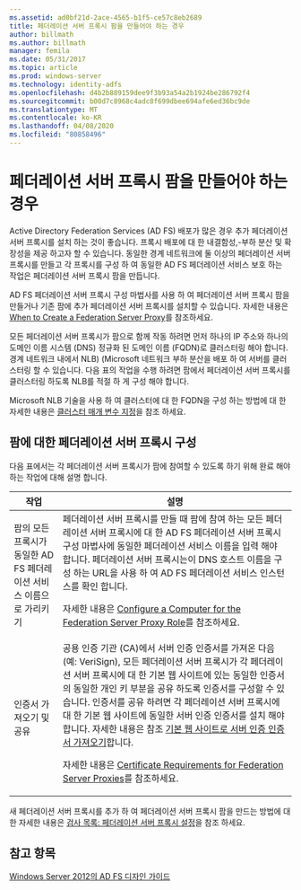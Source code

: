 ```yaml
---
ms.assetid: ad0bf21d-2ace-4565-b1f5-ce57c8eb2689
title: 페더레이션 서버 프록시 팜을 만들어야 하는 경우
author: billmath
ms.author: billmath
manager: femila
ms.date: 05/31/2017
ms.topic: article
ms.prod: windows-server
ms.technology: identity-adfs
ms.openlocfilehash: d4b2b889159dee9f3b93a54a2b1924be286792f4
ms.sourcegitcommit: b00d7c8968c4adc8f699dbee694afe6ed36bc9de
ms.translationtype: MT
ms.contentlocale: ko-KR
ms.lasthandoff: 04/08/2020
ms.locfileid: "80858496"
---
```

# <a name="when-to-create-a-federation-server-proxy-farm"></a>페더레이션 서버 프록시 팜을 만들어야 하는 경우

Active Directory Federation Services \(AD FS\) 배포가 많은 경우 추가 페더레이션 서버 프록시를 설치 하는 것이 좋습니다. 프록시 배포에 대 한 내결함성,\-부하 분산 및 확장성을 제공 하고자 할 수 있습니다. 동일한 경계 네트워크에 둘 이상의 페더레이션 서버 프록시를 만들고 각 프록시를 구성 하 여 동일한 AD FS 페더레이션 서비스 보호 하는 작업은 페더레이션 서버 프록시 팜을 만듭니다.  
  
AD FS 페더레이션 서버 프록시 구성 마법사를 사용 하 여 페더레이션 서버 프록시 팜을 만들거나 기존 팜에 추가 페더레이션 서버 프록시를 설치할 수 있습니다. 자세한 내용은 [When to Create a Federation Server Proxy](When-to-Create-a-Federation-Server-Proxy.md)를 참조하세요.  
  
모든 페더레이션 서버 프록시가 팜으로 함께 작동 하려면 먼저 하나의 IP 주소와 하나의 도메인 이름 시스템 \(DNS\) 정규화 된 도메인 이름 \(FQDN\)로 클러스터링 해야 합니다. 경계 네트워크 내에서 NLB\) \(Microsoft 네트워크 부하 분산을 배포 하 여 서버를 클러스터링 할 수 있습니다. 다음 표의 작업을 수행 하려면 팜에서 페더레이션 서버 프록시를 클러스터링 하도록 NLB를 적절 하 게 구성 해야 합니다.  
  
Microsoft NLB 기술을 사용 하 여 클러스터에 대 한 FQDN을 구성 하는 방법에 대 한 자세한 내용은 [클러스터 매개 변수 지정](https://go.microsoft.com/fwlink/?linkid=74651)을 참조 하세요.  
  
## <a name="configuring-federation-server-proxies-for-a-farm"></a>팜에 대한 페더레이션 서버 프록시 구성  
다음 표에서는 각 페더레이션 서버 프록시가 팜에 참여할 수 있도록 하기 위해 완료 해야 하는 작업에 대해 설명 합니다.  
  
|작업|설명|  
|--------|---------------|  
|팜의 모든 프록시가 동일한 AD FS 페더레이션 서비스 이름으로 가리키기|페더레이션 서버 프록시를 만들 때 팜에 참여 하는 모든 페더레이션 서버 프록시에 대 한 AD FS 페더레이션 서버 프록시 구성 마법사에 동일한 페더레이션 서비스 이름을 입력 해야 합니다. 페더레이션 서버 프록시는이 DNS 호스트 이름을 구성 하는 URL을 사용 하 여 AD FS 페더레이션 서비스 인스턴스를 확인 합니다.<p>자세한 내용은 [Configure a Computer for the Federation Server Proxy Role](../../ad-fs/deployment/Configure-a-Computer-for-the-Federation-Server-Proxy-Role.md)를 참조하세요.|  
|인증서 가져오기 및 공유|공용 인증 기관 \(CA\)에서 서버 인증 인증서를 가져온 다음 (예: VeriSign), 모든 페더레이션 서버 프록시가 각 페더레이션 서버 프록시에 대 한 기본 웹 사이트에 있는 동일한 인증서의 동일한 개인 키 부분을 공유 하도록 인증서를 구성할 수 있습니다. 인증서를 공유 하려면 각 페더레이션 서버 프록시에 대 한 기본 웹 사이트에 동일한 서버 인증 인증서를 설치 해야 합니다. 자세한 내용은 참조 [기본 웹 사이트로 서버 인증 인증서 가져오기](../../ad-fs/deployment/Import-a-Server-Authentication-Certificate-to-the-Default-Web-Site.md)합니다.<p>자세한 내용은 [Certificate Requirements for Federation Server Proxies](Certificate-Requirements-for-Federation-Server-Proxies.md)를 참조하세요.|  
  
새 페더레이션 서버 프록시를 추가 하 여 페더레이션 서버 프록시 팜을 만드는 방법에 대 한 자세한 내용은 [검사 목록: 페더레이션 서버 프록시 설정](../../ad-fs/deployment/Checklist--Setting-Up-a-Federation-Server-Proxy.md)을 참조 하세요.  
  
## <a name="see-also"></a>참고 항목
[Windows Server 2012의 AD FS 디자인 가이드](AD-FS-Design-Guide-in-Windows-Server-2012.md)
